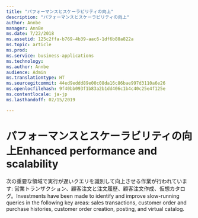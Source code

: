 ```yaml
---
title: "パフォーマンスとスケーラビリティの向上"
description: "パフォーマンスとスケーラビリティの向上"
author: Annbe
manager: AnnBe
ms.date: 7/22/2018
ms.assetid: 125c2ffa-b769-4b39-aac6-1df6b88a822a
ms.topic: article
ms.prod: 
ms.service: business-applications
ms.technology: 
ms.author: Annbe
audience: Admin
ms.translationtype: HT
ms.sourcegitcommit: 44ed9eddd89e00c08da16c86bae997d3110a6e26
ms.openlocfilehash: 9f40bb093f1b83a2b1dd406c1b4c40c25e4f125e
ms.contentlocale: ja-jp
ms.lasthandoff: 02/15/2019

---
```

#  <a name="enhanced-performance-and-scalability"></a><span data-ttu-id="7bccb-103">パフォーマンスとスケーラビリティの向上</span><span class="sxs-lookup"><span data-stu-id="7bccb-103">Enhanced performance and scalability</span></span>





<span data-ttu-id="7bccb-104">次の重要な領域で実行が遅いクエリを識別して向上させる作業が行われています: 営業トランザクション、顧客注文と注文履歴、顧客注文作成、仮想カタログ。</span><span class="sxs-lookup"><span data-stu-id="7bccb-104">Investments have been made to identify and improve slow-running queries in the following key areas: sales transactions, customer order and purchase histories, customer order creation, posting, and virtual catalog.</span></span>

